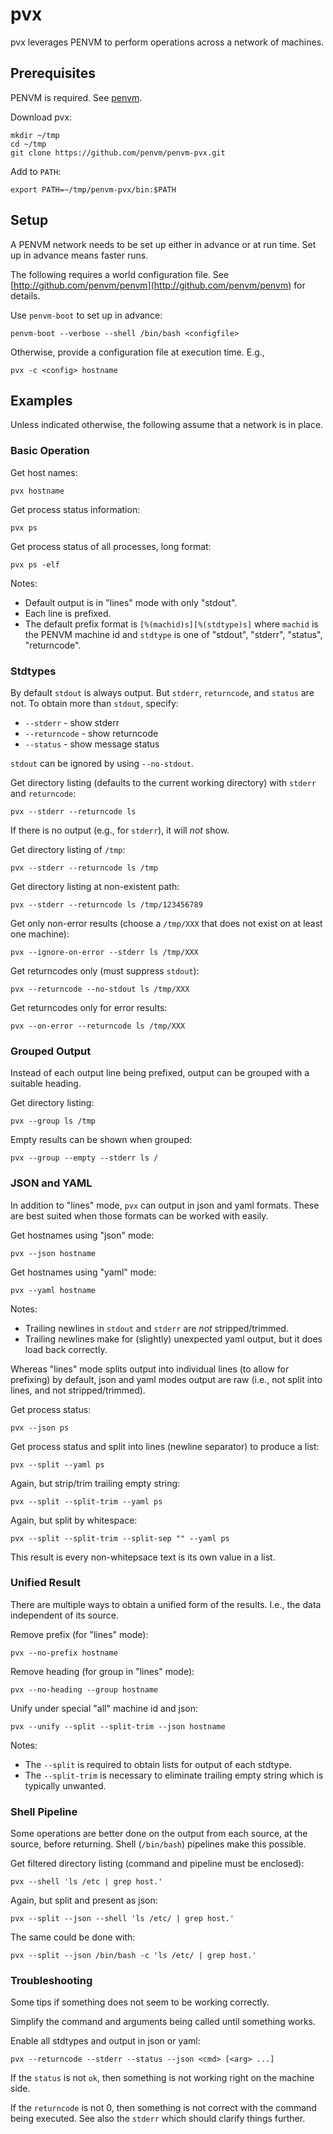 # pvx

pvx leverages PENVM to perform operations across a network of machines.

## Prerequisites

PENVM is required. See [penvm](https://penvm.dev/).

Download pvx:
```
mkdir ~/tmp
cd ~/tmp
git clone https://github.com/penvm/penvm-pvx.git
```

Add to `PATH`:
```
export PATH=~/tmp/penvm-pvx/bin:$PATH
```

## Setup

A PENVM network needs to be set up either in advance or at run time. Set up in advance means faster runs.

The following requires a world configuration file. See [http://github.com/penvm/penvm](http://github.com/penvm/penvm) for details.

Use `penvm-boot` to set up in advance:
```
penvm-boot --verbose --shell /bin/bash <configfile>
```

Otherwise, provide a configuration file at execution time. E.g.,
```
pvx -c <config> hostname
```

## Examples

Unless indicated otherwise, the following assume that a network is in place.

### Basic Operation

Get host names:
```
pvx hostname
```

Get process status information:
```
pvx ps
```

Get process status of all processes, long format:
```
pvx ps -elf
```

Notes:

* Default output is in "lines" mode with only "stdout".
* Each line is prefixed.
* The default prefix format is `[%(machid)s][%(stdtype)s]` where `machid` is the PENVM machine id and `stdtype` is one of "stdout", "stderr", "status", "returncode".

### Stdtypes

By default `stdout` is always output. But `stderr`, `returncode`, and `status` are not. To obtain more than `stdout`, specify:

* `--stderr` - show stderr
* `--returncode` - show returncode
* `--status` - show message status

`stdout` can be ignored by using `--no-stdout`.

Get directory listing (defaults to the current working directory) with `stderr` and `returncode`:
```
pvx --stderr --returncode ls
```

If there is no output (e.g., for `stderr`), it will *not* show.

Get directory listing of `/tmp`:
```
pvx --stderr --returncode ls /tmp
```

Get directory listing at non-existent path:
```
pvx --stderr --returncode ls /tmp/123456789
```

Get only non-error results (choose a `/tmp/XXX` that does not exist on at least one machine):
```
pvx --ignore-on-error --stderr ls /tmp/XXX
```

Get returncodes only (must suppress `stdout`):
```
pvx --returncode --no-stdout ls /tmp/XXX
```

Get returncodes only for error results:
```
pvx --on-error --returncode ls /tmp/XXX
```

### Grouped Output

Instead of each output line being prefixed, output can be grouped with a suitable heading.

Get directory listing:
```
pvx --group ls /tmp
```

Empty results can be shown when grouped:
```
pvx --group --empty --stderr ls /
```

### JSON and YAML

In addition to "lines" mode, `pvx` can output in json and yaml formats. These are best suited when those formats can be worked with easily.

Get hostnames using "json" mode:
```
pvx --json hostname
```

Get hostnames using "yaml" mode:
```
pvx --yaml hostname
```

Notes:

* Trailing newlines in `stdout` and `stderr` are *not* stripped/trimmed.
* Trailing newlines make for (slightly) unexpected yaml output, but it does load back correctly.

Whereas "lines" mode splits output into individual lines (to allow for prefixing) by default, json and yaml modes output are raw (i.e., not split into lines, and not stripped/trimmed).

Get process status:
```
pvx --json ps
```

Get process status and split into lines (newline separator) to produce a list:
```
pvx --split --yaml ps
```

Again, but strip/trim trailing empty string:
```
pvx --split --split-trim --yaml ps
```

Again, but split by whitespace:
```
pvx --split --split-trim --split-sep "" --yaml ps
```

This result is every non-whitepsace text is its own value in a list.

### Unified Result

There are multiple ways to obtain a unified form of the results. I.e., the data independent of its source.

Remove prefix (for "lines" mode):
```
pvx --no-prefix hostname
```

Remove heading (for group in "lines" mode):
```
pvx --no-heading --group hostname
```

Unify under special "all" machine id and json:
```
pvx --unify --split --split-trim --json hostname
```

Notes:

* The `--split` is required to obtain lists for output of each stdtype.
* The `--split-trim` is necessary to eliminate trailing empty string which is typically unwanted.

### Shell Pipeline

Some operations are better done on the output from each source, at the source, before returning. Shell (`/bin/bash`) pipelines make this possible.

Get filtered directory listing (command and pipeline must be enclosed):
```
pvx --shell 'ls /etc | grep host.'
```

Again, but split and present as json:
```
pvx --split --json --shell 'ls /etc/ | grep host.'
```

The same could be done with:
```
pvx --split --json /bin/bash -c 'ls /etc/ | grep host.'
```

### Troubleshooting

Some tips if something does not seem to be working correctly.

Simplify the command and arguments being called until something works.

Enable all stdtypes and output in json or yaml:
```
pvx --returncode --stderr --status --json <cmd> [<arg> ...]
```

If the `status` is not `ok`, then something is not working right on the machine side.

If the `returncode` is not 0, then something is not correct with the command being executed. See also the `stderr` which should clarify things further.
